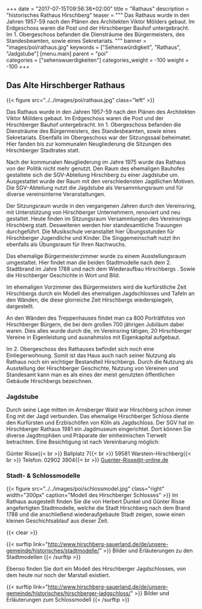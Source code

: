 +++
date = "2017-07-15T09:56:38+02:00"
title = "Rathaus"
description = "historisches Rathaus Hirschberg"
teaser = """
Das Rathaus wurde in den Jahren 1957-59 nach den Plänen des Architekten Viktor Mölders gebaut. Im Erdgeschoss waren die Post und der Hirschberger Bauhof untergebracht. Im 1. Obergeschoss befanden die Diensträume des Bürgermeisters, des Standesbeamten, sowie eines Sekretariats.
"""
banner = "images/poi/rathaus.jpg"
keywords = ["Sehenswürdigkeit", "Rathaus", "Jadgstube"]
[menu.main]
    parent = "poi"    
categories = ["sehenswuerdigkeiten"]
categories_weight = -100
weight = -100
+++

## Das Alte Hirschberger Rathaus

{{< figure src="../../images/poi/rathaus.jpg" class="left" >}}

Das Rathaus wurde in den Jahren 1957-59 nach den Plänen des Architekten Viktor Mölders gebaut. Im Erdgeschoss waren die Post und der Hirschberger Bauhof untergebracht. Im 1. Obergeschoss befanden die Diensträume des Bürgermeisters, des Standesbeamten, sowie eines Sekretariats. Ebenfalls im Obergeschoss war der Sitzungssaal beheimatet. Hier fanden bis zur kommunalen Neugliederung die Sitzungen des Hirschberger Stadtrates statt.

Nach der kommunalen Neugliederung im Jahre 1975 wurde das Rathaus von der Politik nicht mehr genutzt. Den Raum des ehemaligen Bauhofes gestaltete sich die SGV-Abteilung Hirschberg zu einer Jagdstube um. Ausgestattet wurde der Raum mit den verschiedensten Jagdlichen Motiven. Die SGV–Abteilung nutzt die Jagdstube als Versammlungsraum und für diverse vereinsinterne Veranstaltungen.

Der Sitzungsraum wurde in den vergangenen Jahren durch den Vereinsring, mit Unterstützung von Hirschberger Unternehmern, renoviert und neu gestaltet. Heute finden im Sitzungsraum Versammlungen des Vereinsrings Hirschberg statt. Desweiteren werden hier standesamtliche Trauungen durchgeführt. Die Musikschule veranstaltet hier Übungsstunden für Hirschberger Jugendliche und Kinder. Die Singgemeinschaft nutzt ihn ebenfalls als Übungsraum für Ihren Nachwuchs.

Das ehemalige Bürgermeisterzimmer wurde zu einem Ausstellungsraum umgestaltet. Hier findet man die beiden Stadtmodelle nach dem 2. Stadtbrand im Jahre 1788 und nach dem Wiederaufbau Hirschbergs . Sowie die Hirschberger Geschichte in Wort und Bild.

Im ehemaligen Vorzimmer des Bürgermeisters wird die kurfürstliche Zeit Hirschbergs durch ein Modell des ehemaligen Jagdschlosses und Tafeln an den Wänden, die diese glorreiche Zeit Hirschbergs wiederspiegeln, dargestellt.

An den Wänden des Treppenhauses findet man ca 800 Porträtfotos von Hirschberger Bürgern, die bei dem großen 700 jährigen Jubiläum dabei waren. Dies alles wurde durch die, im Vereinsring tätigen, 20 Hirschberger Vereine in Eigenleistung und ausnahmslos mit Eigenkapital aufgebaut.

Im 2. Obergeschoss des Rathauses befindet sich noch eine Einliegerwohnung. Somit ist das Haus auch nach seiner Nutzung als Rathaus noch ein wichtiger Bestandteil Hirschbergs. Durch die Nutzung als Ausstellung der Hirschberger Geschichte, Nutzung von Vereinen und Standesamt kann man es als eines der meist genutzten öffentlichen Gebäude Hirschbergs bezeichnen.

### Jagdstube

Durch seine Lage mitten im Arnsberger Wald war Hirschberg schon immer Eng mit der Jagd verbunden. Das ehemalige Hirschberger Schloss diente den Kurfürsten und Erzbischöfen von Köln als Jagdschloss. Der SGV hat im Hirschberger Rathaus 1981 ein Jagdmuseum eingerichtet. Dort können Sie diverse Jagdtrophäen und Präparate der einheimischen Tierwelt betrachten. Eine Besichtigung ist nach Vereinbarung möglich:


Günter Risse{{< br >}}
Ballplatz 7{{< br >}}
59581 Warstein-Hirschberg{{< br >}}
Telefon: 02902 3904{{< br >}}
Guenter-Risse@t-online.de

### Stadt- & Schlossmodelle

{{< figure src="../../images/poi/schlossmodel.jpg" class="right" width="300px" caption="Modell des Hirschberger Schlosses" >}}
Im Rathaus ausgestellt finden Sie die von Herbert Dunkel und Günter Risse angefertigten Stadtmodelle, welche die Stadt Hirschberg nach dem Brand 1788 und die anschließend wiederaufgebaute Stadt zeigen, sowie einen kleinen Geschichtsablauf aus dieser Zeit.

{{< clear >}}

{{< surftip link="http://www.hirschberg-sauerland.de/de/unsere-gemeinde/historisches/stadtmodelle/" >}}
 Bilder und Erläuterungen zu den Stadtmodellen
{{< /surftip >}}

Ebenso finden Sie dort ein Modell des Hirschberger Jagdschlosses, von dem heute nur noch der Marstall existiert.

{{< surftip link="http://www.hirschberg-sauerland.de/de/unsere-gemeinde/historisches/hirschberger-jadgschloss/" >}}
 Bilder und Erläuterungen zum Schlossmodell
{{< /surftip >}}
